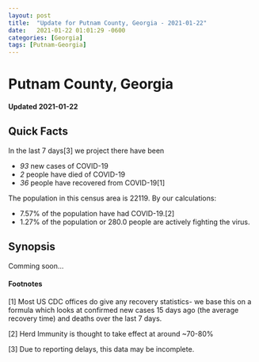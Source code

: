 ```yaml
---
layout: post
title:  "Update for Putnam County, Georgia - 2021-01-22"
date:   2021-01-22 01:01:29 -0600
categories: [Georgia]
tags: [Putnam-Georgia]
---
```


# Putnam County, Georgia
#### Updated 2021-01-22

## Quick Facts

In the last 7 days[3] we project there have been
- *93* new cases of COVID-19
- *2* people have died of COVID-19
- *36* people have recovered from COVID-19[1]

The population in this census area is 22119. By our calculations:
- 7.57% of the population have had COVID-19.[2]
- 1.27% of the population or 280.0 people are actively fighting the virus.

## Synopsis

Comming soon...


#### Footnotes

[1] Most US CDC offices do give any recovery statistics- we base this on a formula which looks at confirmed new cases
15 days ago (the average recovery time) and deaths over the last 7 days.

[2] Herd Immunity is thought to take effect at around ~70-80%

[3] Due to reporting delays, this data may be incomplete.
 
    